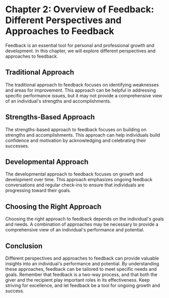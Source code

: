 Chapter 2: Overview of Feedback: Different Perspectives and Approaches to Feedback
==================================================================================

Feedback is an essential tool for personal and professional growth and development. In this chapter, we will explore different perspectives and approaches to feedback.

Traditional Approach
--------------------

The traditional approach to feedback focuses on identifying weaknesses and areas for improvement. This approach can be helpful in addressing specific performance issues, but it may not provide a comprehensive view of an individual's strengths and accomplishments.

Strengths-Based Approach
------------------------

The strengths-based approach to feedback focuses on building on strengths and accomplishments. This approach can help individuals build confidence and motivation by acknowledging and celebrating their successes.

Developmental Approach
----------------------

The developmental approach to feedback focuses on growth and development over time. This approach emphasizes ongoing feedback conversations and regular check-ins to ensure that individuals are progressing toward their goals.

Choosing the Right Approach
---------------------------

Choosing the right approach to feedback depends on the individual's goals and needs. A combination of approaches may be necessary to provide a comprehensive view of an individual's performance and potential.

Conclusion
----------

Different perspectives and approaches to feedback can provide valuable insights into an individual's performance and potential. By understanding these approaches, feedback can be tailored to meet specific needs and goals. Remember that feedback is a two-way process, and that both the giver and the recipient play important roles in its effectiveness. Keep striving for excellence, and let feedback be a tool for ongoing growth and success.
